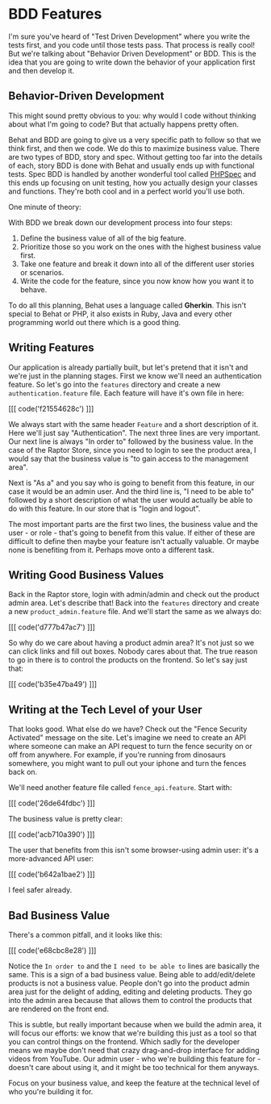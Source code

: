 # BDD Features

I'm sure you've heard of "Test Driven Development" where you write
the tests first, and you code until those tests pass. That process is
really cool! But we're talking about "Behavior Driven Development" or
BDD. This is the idea that you are going to write down the behavior of your
application first and then develop it. 

## Behavior-Driven Development

This might sound pretty obvious to you: why would I code without thinking about
what I'm going to code? But that actually happens pretty often. 

Behat and BDD are going to give us a very specific path to follow so that we think
first, and then we code. We do this to maximize business value. There are two types
of BDD, story and spec. Without getting too far into the details of each, story BDD is
done with Behat and usually ends up with functional tests. Spec BDD is handled by another
wonderful tool called [PHPSpec](http://www.phpspec.net/) and this ends up focusing
on unit testing, how you actually design your classes and functions. They're both
cool and in a perfect world you'll use both.

One minute of theory:

With BDD we break down our development process into four steps:

1. Define the business value of all of the big feature.
2. Prioritize those so you work on the ones with the highest business value first.
3. Take one feature and break it down into all of the different user stories or scenarios.
4. Write the code for the feature, since you now know how you want it to behave.

To do all this planning, Behat uses a language called **Gherkin**. This isn't special to Behat or PHP,
it also exists in Ruby, Java and every other programming world out there which is a good thing. 

## Writing Features

Our application is already partially built, but let's pretend that it isn't and we're just in the
planning stages. First we know we'll need an authentication feature. So let's go into the `features`
directory and create a new `authentication.feature` file. Each feature will have it's own file in here:

[[[ code('f21554628c') ]]]

We always start with the same header `Feature` and a short description of it. Here we'll just say
"Authentication". The next three lines are very important. Our next line is always "In order to"
followed by the business value. In the case of the Raptor Store, since you need to login to see 
the product area, I would say that the business value is "to gain access to the management area".

Next is "As a" and you say who is going to benefit from this feature, in our case it would be an
admin user. And the third line is, "I need to be able to" followed by a short description of
what the user would actually be able to do with this feature. In our store that is "login and logout".

The most important parts are the first two lines, the business value and the user - or role - that's
going to benefit from this value. If either of these are difficult to define then maybe your feature
isn't actually valuable. Or maybe none is benefiting from it. Perhaps move onto a different task.

## Writing Good Business Values

Back in the Raptor store, login with admin/admin and check out the product admin area. Let's describe
that! Back into the `features` directory and create a new `product_admin.feature` file.  And we'll
start the same as we always do:

[[[ code('d777b47ac7') ]]]

So why do we care about having a product admin area? It's not just so we can click links and fill out
boxes. Nobody cares about that. The true reason to go in there is to control the products on the
frontend. So let's say just that:

[[[ code('b35e47ba49') ]]]

## Writing at the Tech Level of your User

That looks good. What else do we have? Check out the "Fence Security Activated" message on the site.
Let's imagine we need to create an API where someone can make an API request to turn the fence
security on or off from anywhere. For example, if you're running from dinosaurs somewhere, you
might want to pull out your iphone and turn the fences back on. 

We'll need another feature file called `fence_api.feature`. Start with:

[[[ code('26de64fdbc') ]]]

The business value is pretty clear:

[[[ code('acb710a390') ]]]

The user that benefits from this isn't some browser-using admin user: it's a
more-advanced API user:

[[[ code('b642a1bae2') ]]]

I feel safer already.

## Bad Business Value

There's a common pitfall, and it looks like this:

[[[ code('e68cbc8e28') ]]]

Notice the `In order to` and the `I need to be able to` lines are basically the same. This
is a sign of a bad business value. Being able to add/edit/delete products is not a business
value. People don't go into the product admin area just for the delight of adding, editing
and deleting products. They go into the admin area because that allows them to control
the products that are rendered on the front end. 

This is subtle, but really important because when we build the admin area, it will focus our
efforts: we know that we're building this just as a tool so that you can control things on the
frontend. Which sadly for the developer means we maybe don't need that crazy drag-and-drop interface
for adding videos from YouTube. Our admin user - who we're building this feature for - doesn't
care about using it, and it might be too technical for them anyways.

Focus on your business value, and keep the feature at the technical level of who you're
building it for.
